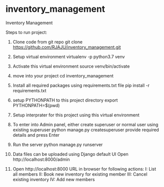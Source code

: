 # inventory_management
Inventory Management

Steps to run project:
1. Clone code from git repo
   git clone https://github.com/RJAJU/inventory_management.git

2. Setup virtual environment
   virtualenv -p python3.7 venv

3. Activate this virtual environment
   source venv/bin/activate

4. move into your project
   cd inventory_management

5. Install all required packages using requirements.txt file
   pip install -r requirements.txt

6. setup PYTHONPATH to this project directory
   export PYTHONPATH=$(pwd)

7. Setup interprater for this project using this virtual environment

8. To enter into Admin panel, either create superuser or normal user using existing superuser 
   python manage.py createsuperuser
   provide required details and press Enter

9. Run the server
   python manage.py runserver

10. Data files can be uploaded using Django default UI
    Open http://localhost:8000/admin

11. Open http://localhost:8000 URL in browser for following actions:
    I: List all members
    II: Book new inventory for existing member
    III: Cancel existing inventory
    IV: Add new members

